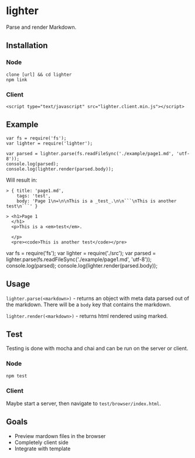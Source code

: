 lighter
=======

Parse and render Markdown.

Installation
------------

### Node ###
	
	clone [url] && cd lighter
	npm link

### Client ###

	<script type="text/javascript" src="lighter.client.min.js"></script>


Example
-------

```
var fs = require('fs');
var lighter = require('lighter');

var parsed = lighter.parse(fs.readFileSync('./example/page1.md', 'utf-8'));
console.log(parsed);
console.log(lighter.render(parsed.body));
```

Will result in:
```
> { title: 'page1.md',
    tags: 'test',
    body: 'Page 1\n=\n\nThis is a _test_.\n\n```\nThis is another test\n```' }

> <h1>Page 1
  </h1>
  <p>This is a <em>test</em>.

  </p>
  <pre><code>This is another test</code></pre>

```


var fs = require('fs');
var lighter = require('./src');
var parsed = lighter.parse(fs.readFileSync('./example/page1.md', 'utf-8'));
console.log(parsed);
console.log(lighter.render(parsed.body));


Usage
-----

`lighter.parse(<markdown>)` - returns an object with meta data parsed out of the markdown. There will be a `body` key that contains the markdown.

`lighter.render(<markdown>)` - returns html rendered using marked.


Test
----

Testing is done with mocha and chai and can be run on the server or client.

### Node ###

	npm test

### Client ###

Maybe start a server, then navigate to `test/browser/index.html`.



Goals
-----

- Preview mardown files in the browser
- Completely client side
- Integrate with template
